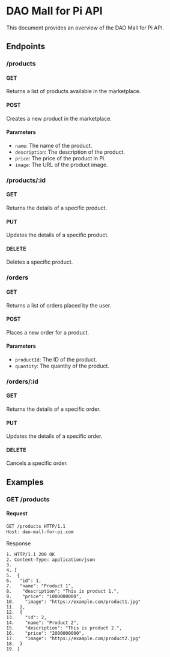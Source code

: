 # DAO Mall for Pi API

This document provides an overview of the DAO Mall for Pi API.

## Endpoints

### /products

#### GET

Returns a list of products available in the marketplace.

#### POST

Creates a new product in the marketplace.

#### Parameters

- `name`: The name of the product.
- `description`: The description of the product.
- `price`: The price of the product in Pi.
- `image`: The URL of the product image.

### /products/:id

#### GET

Returns the details of a specific product.

#### PUT

Updates the details of a specific product.

#### DELETE

Deletes a specific product.

### /orders

#### GET

Returns a list of orders placed by the user.

#### POST

Places a new order for a product.

#### Parameters

- `productId`: The ID of the product.
- `quantity`: The quantity of the product.

### /orders/:id

#### GET

Returns the details of a specific order.

#### PUT

Updates the details of a specific order.

#### DELETE

Cancels a specific order.

## Examples

### GET /products

#### Request

```bash
GET /products HTTP/1.1
Host: dao-mall-for-pi.com
```

Response

```
1. HTTP/1.1 200 OK
2. Content-Type: application/json
3.
4. [
5.  {
6.   "id": 1,
7.   "name": "Product 1",
8.    "description": "This is product 1.",
9.    "price": "1000000000",
10.    "image": "https://example.com/product1.jpg"
11.  },
12.  {
13.    "id": 2,
14.    "name": "Product 2",
15.    "description": "This is product 2.",
16.    "price": "2000000000",
17.    "image": "https://example.com/product2.jpg"
18.  }
19. ]
```
